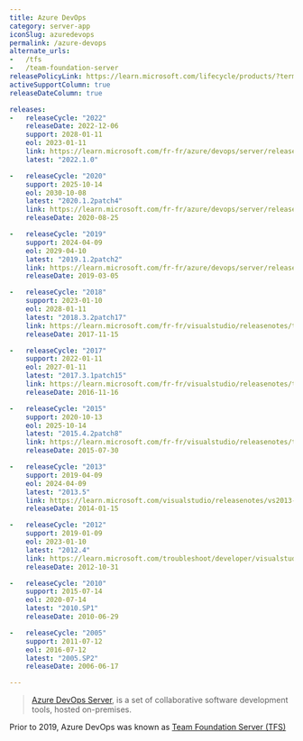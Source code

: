 ```yaml
---
title: Azure DevOps
category: server-app
iconSlug: azuredevops
permalink: /azure-devops
alternate_urls:
-   /tfs
-   /team-foundation-server
releasePolicyLink: https://learn.microsoft.com/lifecycle/products/?terms=Azure%20DevOps
activeSupportColumn: true
releaseDateColumn: true

releases:
-   releaseCycle: "2022"
    releaseDate: 2022-12-06
    support: 2028-01-11
    eol: 2023-01-11
    link: https://learn.microsoft.com/fr-fr/azure/devops/server/release-notes/azuredevops2022?view=azure-devops-2020#azure-devops-server-2022-release-date-december-6-2022
    latest: "2022.1.0"

-   releaseCycle: "2020"
    support: 2025-10-14
    eol: 2030-10-08
    latest: "2020.1.2patch4"
    link: https://learn.microsoft.com/fr-fr/azure/devops/server/release-notes/azuredevops2020u1?view=azure-devops-2020#azure-devops-server-2020-update-12-patch-4-release-date-december-13-2022
    releaseDate: 2020-08-25

-   releaseCycle: "2019"
    support: 2024-04-09
    eol: 2029-04-10
    latest: "2019.1.2patch2"
    link: https://learn.microsoft.com/fr-fr/azure/devops/server/release-notes/azuredevops2019u1?view=azure-devops-2020#azure-devops-server-2019-update-12-patch-2-release-date-december-13-2022
    releaseDate: 2019-03-05

-   releaseCycle: "2018"
    support: 2023-01-10
    eol: 2028-01-11
    latest: "2018.3.2patch17"
    link: https://learn.microsoft.com/fr-fr/visualstudio/releasenotes/tfs2018-update3#team-foundation-server-2018-update-32-patch-17
    releaseDate: 2017-11-15

-   releaseCycle: "2017"
    support: 2022-01-11
    eol: 2027-01-11
    latest: "2017.3.1patch15"
    link: https://learn.microsoft.com/fr-fr/visualstudio/releasenotes/tfs2017-update3#details-of-whats-new-in-team-foundation-server-2017-update-31-patch-15
    releaseDate: 2016-11-16

-   releaseCycle: "2015"
    support: 2020-10-13
    eol: 2025-10-14
    latest: "2015.4.2patch8"
    link: https://learn.microsoft.com/fr-fr/visualstudio/releasenotes/tfs2015-update4-vs#details-of-whats-new-in-team-foundation-server-2015-update-42-patch-8
    releaseDate: 2015-07-30

-   releaseCycle: "2013"
    support: 2019-04-09
    eol: 2024-04-09
    latest: "2013.5"
    link: https://learn.microsoft.com/visualstudio/releasenotes/vs2013-update5-vs
    releaseDate: 2014-01-15

-   releaseCycle: "2012"
    support: 2019-01-09
    eol: 2023-01-10
    latest: "2012.4"
    link: https://learn.microsoft.com/troubleshoot/developer/visualstudio/installation/visual-studio-2012-update-4
    releaseDate: 2012-10-31

-   releaseCycle: "2010"
    support: 2015-07-14
    eol: 2020-07-14
    latest: "2010.SP1"
    releaseDate: 2010-06-29

-   releaseCycle: "2005"
    support: 2011-07-12
    eol: 2016-07-12
    latest: "2005.SP2"
    releaseDate: 2006-06-17

---
```


> [Azure DevOps Server](https://azure.microsoft.com/services/devops/), is a set of collaborative software development tools, hosted on-premises.

Prior to 2019, Azure DevOps was known as [Team Foundation Server (TFS)](https://learn.microsoft.com/lifecycle/products/?terms=Team%20Foundation%20Server)
